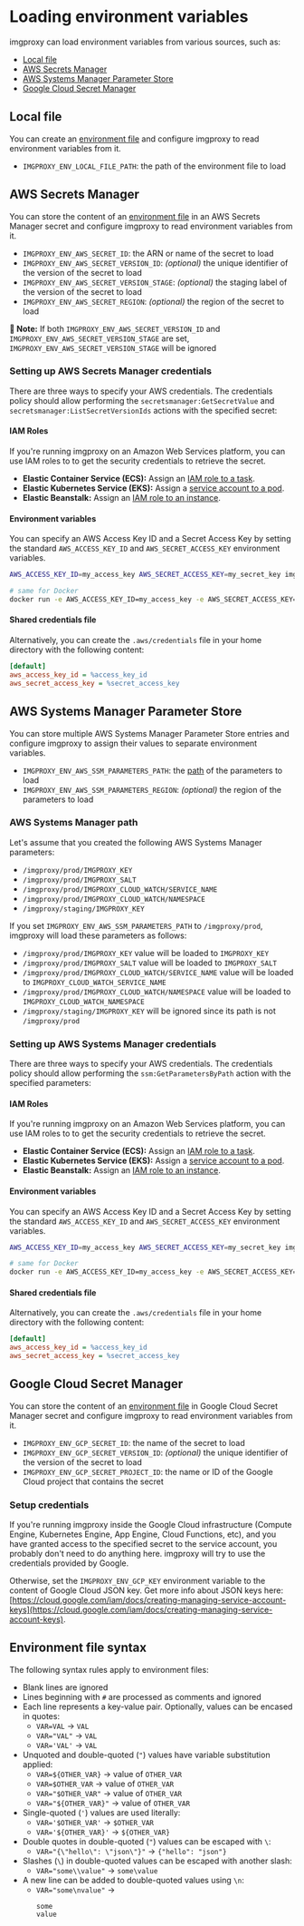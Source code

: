 # Loading environment variables

imgproxy can load environment variables from various sources, such as:

* [Local file](#local-file)
* [AWS Secrets Manager](#aws-secrets-manager)
* [AWS Systems Manager Parameter Store](#aws-systems-manager-parameter-store)
* [Google Cloud Secret Manager](#google-cloud-secret-manager)

## Local file

You can create an [environment file](#environment-file-syntax) and configure imgproxy to read environment variables from it.

* `IMGPROXY_ENV_LOCAL_FILE_PATH`: the path of the environment file to load

## AWS Secrets Manager

You can store the content of an [environment file](#environment-file-syntax) in an AWS Secrets Manager secret and configure imgproxy to read environment variables from it.

* `IMGPROXY_ENV_AWS_SECRET_ID`: the ARN or name of the secret to load
* `IMGPROXY_ENV_AWS_SECRET_VERSION_ID`: _(optional)_ the unique identifier of the version of the secret to load
* `IMGPROXY_ENV_AWS_SECRET_VERSION_STAGE`: _(optional)_ the staging label of the version of the secret to load
* `IMGPROXY_ENV_AWS_SECRET_REGION`: _(optional)_ the region of the secret to load

**📝 Note:** If both `IMGPROXY_ENV_AWS_SECRET_VERSION_ID` and `IMGPROXY_ENV_AWS_SECRET_VERSION_STAGE` are set, `IMGPROXY_ENV_AWS_SECRET_VERSION_STAGE` will be ignored

### Setting up AWS Secrets Manager credentials

There are three ways to specify your AWS credentials. The credentials policy should allow performing the `secretsmanager:GetSecretValue` and `secretsmanager:ListSecretVersionIds` actions with the specified secret:

#### IAM Roles

If you're running imgproxy on an Amazon Web Services platform, you can use IAM roles to to get the security credentials to retrieve the secret.

* **Elastic Container Service (ECS):** Assign an [IAM role to a task](https://docs.aws.amazon.com/AmazonECS/latest/developerguide/task-iam-roles.html).
* **Elastic Kubernetes Service (EKS):** Assign a [service account to a pod](https://docs.aws.amazon.com/eks/latest/userguide/pod-configuration.html).
* **Elastic Beanstalk:** Assign an [IAM role to an instance](https://docs.aws.amazon.com/elasticbeanstalk/latest/dg/iam-instanceprofile.html).

#### Environment variables

You can specify an AWS Access Key ID and a Secret Access Key by setting the standard `AWS_ACCESS_KEY_ID` and `AWS_SECRET_ACCESS_KEY` environment variables.

``` bash
AWS_ACCESS_KEY_ID=my_access_key AWS_SECRET_ACCESS_KEY=my_secret_key imgproxy

# same for Docker
docker run -e AWS_ACCESS_KEY_ID=my_access_key -e AWS_SECRET_ACCESS_KEY=my_secret_key -it darthsim/imgproxy
```

#### Shared credentials file

Alternatively, you can create the `.aws/credentials` file in your home directory with the following content:

```ini
[default]
aws_access_key_id = %access_key_id
aws_secret_access_key = %secret_access_key
```

## AWS Systems Manager Parameter Store

You can store multiple AWS Systems Manager Parameter Store entries and configure imgproxy to assign their values to separate environment variables.

* `IMGPROXY_ENV_AWS_SSM_PARAMETERS_PATH`: the [path](#aws-systems-manager-path) of the parameters to load
* `IMGPROXY_ENV_AWS_SSM_PARAMETERS_REGION`: _(optional)_ the region of the parameters to load

### AWS Systems Manager path

Let's assume that you created the following AWS Systems Manager parameters:

* `/imgproxy/prod/IMGPROXY_KEY`
* `/imgproxy/prod/IMGPROXY_SALT`
* `/imgproxy/prod/IMGPROXY_CLOUD_WATCH/SERVICE_NAME`
* `/imgproxy/prod/IMGPROXY_CLOUD_WATCH/NAMESPACE`
* `/imgproxy/staging/IMGPROXY_KEY`

If you set `IMGPROXY_ENV_AWS_SSM_PARAMETERS_PATH` to `/imgproxy/prod`, imgproxy will load these parameters as follows:

* `/imgproxy/prod/IMGPROXY_KEY` value will be loaded to `IMGPROXY_KEY`
* `/imgproxy/prod/IMGPROXY_SALT` value will be loaded to `IMGPROXY_SALT`
* `/imgproxy/prod/IMGPROXY_CLOUD_WATCH/SERVICE_NAME` value will be loaded to `IMGPROXY_CLOUD_WATCH_SERVICE_NAME`
* `/imgproxy/prod/IMGPROXY_CLOUD_WATCH/NAMESPACE` value will be loaded to `IMGPROXY_CLOUD_WATCH_NAMESPACE`
* `/imgproxy/staging/IMGPROXY_KEY` will be ignored since its path is not `/imgproxy/prod`

### Setting up AWS Systems Manager credentials

There are three ways to specify your AWS credentials. The credentials policy should allow performing the `ssm:GetParametersByPath` action with the specified parameters:

#### IAM Roles

If you're running imgproxy on an Amazon Web Services platform, you can use IAM roles to to get the security credentials to retrieve the secret.

* **Elastic Container Service (ECS):** Assign an [IAM role to a task](https://docs.aws.amazon.com/AmazonECS/latest/developerguide/task-iam-roles.html).
* **Elastic Kubernetes Service (EKS):** Assign a [service account to a pod](https://docs.aws.amazon.com/eks/latest/userguide/pod-configuration.html).
* **Elastic Beanstalk:** Assign an [IAM role to an instance](https://docs.aws.amazon.com/elasticbeanstalk/latest/dg/iam-instanceprofile.html).

#### Environment variables

You can specify an AWS Access Key ID and a Secret Access Key by setting the standard `AWS_ACCESS_KEY_ID` and `AWS_SECRET_ACCESS_KEY` environment variables.

``` bash
AWS_ACCESS_KEY_ID=my_access_key AWS_SECRET_ACCESS_KEY=my_secret_key imgproxy

# same for Docker
docker run -e AWS_ACCESS_KEY_ID=my_access_key -e AWS_SECRET_ACCESS_KEY=my_secret_key -it darthsim/imgproxy
```

#### Shared credentials file

Alternatively, you can create the `.aws/credentials` file in your home directory with the following content:

```ini
[default]
aws_access_key_id = %access_key_id
aws_secret_access_key = %secret_access_key
```

## Google Cloud Secret Manager

You can store the content of an [environment file](#environment-file-syntax) in Google Cloud Secret Manager secret and configure imgproxy to read environment variables from it.

* `IMGPROXY_ENV_GCP_SECRET_ID`: the name of the secret to load
* `IMGPROXY_ENV_GCP_SECRET_VERSION_ID`: _(optional)_ the unique identifier of the version of the secret to load
* `IMGPROXY_ENV_GCP_SECRET_PROJECT_ID`: the name or ID of the Google Cloud project that contains the secret

### Setup credentials

If you're running imgproxy inside the Google Cloud infrastructure (Compute Engine, Kubernetes Engine, App Engine, Cloud Functions, etc), and you have granted access to the specified secret to the service account, you probably don't need to do anything here. imgproxy will try to use the credentials provided by Google.

Otherwise, set the `IMGPROXY_ENV_GCP_KEY` environment variable to the content of Google Cloud JSON key. Get more info about JSON keys here: [https://cloud.google.com/iam/docs/creating-managing-service-account-keys](https://cloud.google.com/iam/docs/creating-managing-service-account-keys).

## Environment file syntax

The following syntax rules apply to environment files:

* Blank lines are ignored
* Lines beginning with `#` are processed as comments and ignored
* Each line represents a key-value pair. Optionally, values can be encased in quotes:
  * `VAR=VAL` -> `VAL`
  * `VAR="VAL"` -> `VAL`
  * `VAR='VAL'` -> `VAL`
* Unquoted and double-quoted (`"`) values have variable substitution applied:
  * `VAR=${OTHER_VAR}` -> value of `OTHER_VAR`
  * `VAR=$OTHER_VAR` -> value of `OTHER_VAR`
  * `VAR="$OTHER_VAR"` -> value of `OTHER_VAR`
  * `VAR="${OTHER_VAR}"` -> value of `OTHER_VAR`
* Single-quoted (`'`) values are used literally:
  * `VAR='$OTHER_VAR'` -> `$OTHER_VAR`
  * `VAR='${OTHER_VAR}'` -> `${OTHER_VAR}`
* Double quotes in double-quoted (`"`) values can be escaped with `\`:
  * `VAR="{\"hello\": \"json\"}"` -> `{"hello": "json"}`
* Slashes (`\`) in double-quoted values can be escaped with another slash:
  * `VAR="some\\value"` -> `some\value`
* A new line can be added to double-quoted values using `\n`:
  * `VAR="some\nvalue"` ->
    ```
    some
    value
    ```

